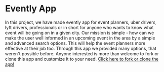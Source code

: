   # Evently App
In this project, we have made evently app for event planners, uber drivers, lyft drivers, professionals or in short for anyone who wants to know what event will be going on in a given city. Our mission is simple - how can we make the user well informed in an upcoming event in the area by a simple and advanced search options. This will help the event planners more effective at their job too. Through this app we provided many options, that weren't possible before. Anyone interested is more than welcome to fork or clone this app and customize it to your need. <a href="https://github.com/rdhenderson/group-project">Click here to fork or clone the app!</a> 
